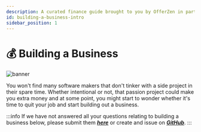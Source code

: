 ```yaml
---
description: A curated finance guide brought to you by OfferZen in partnership with Investec.
id: building-a-business-intro
sidebar_position: 1
---
```


# 💰 Building a Business
![banner](pathname:///img/assets/business.png)

You won't find many software makers that don't tinker with a side project in their spare time.
Whether intentional or not, that passion project could make you extra money and at some point, you might start to wonder whether it's time to quit your job and start building out a business.


:::info
If we have not answered all your questions relating to building a business below, please submit them [_**here**_](https://8malmkzgvs8.typeform.com/to/oLVWxa8r?) or create and issue on [_**GitHub**_](https://github.com/OfferZen-Community/developers-finance/issues).
:::
